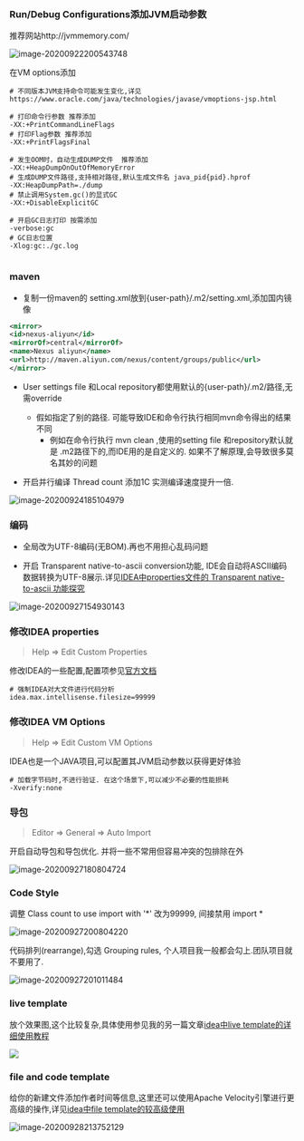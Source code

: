 

### Run/Debug Configurations添加JVM启动参数



推荐网站http://jvmmemory.com/

![image-20200922200543748](img/run-configuration-template.png)

在VM options添加

```properties
# 不同版本JVM支持命令可能发生变化,详见 https://www.oracle.com/java/technologies/javase/vmoptions-jsp.html

# 打印命令行参数 推荐添加
-XX:+PrintCommandLineFlags
# 打印Flag参数 推荐添加
-XX:+PrintFlagsFinal

# 发生OOM时，自动生成DUMP文件  推荐添加
-XX:+HeapDumpOnOutOfMemoryError
# 生成DUMP文件路径,支持相对路径,默认生成文件名 java_pid{pid}.hprof
-XX:HeapDumpPath=./dump
# 禁止调用System.gc()的显式GC
-XX:+DisableExplicitGC

# 开启GC日志打印 按需添加
-verbose:gc
# GC日志位置
-Xlog:gc:./gc.log


```



### maven

* 复制一份maven的 setting.xml放到{user-path}/.m2/setting.xml,添加国内镜像 

```xml
<mirror>
<id>nexus-aliyun</id>
<mirrorOf>central</mirrorOf>
<name>Nexus aliyun</name>
<url>http://maven.aliyun.com/nexus/content/groups/public</url>
</mirror>
```

* User settings file 和Local repository都使用默认的{user-path}/.m2/路径,无需override
  * 假如指定了别的路径.   可能导致IDE和命令行执行相同mvn命令得出的结果不同
    *  例如在命令行执行 mvn clean   ,使用的setting file 和repository默认就是 .m2路径下的,而IDE用的是自定义的.  如果不了解原理,会导致很多莫名其妙的问题

* 开启并行编译 Thread count 添加1C   实测编译速度提升一倍.

![image-20200924185104979](img/maven.png)



### 编码

* 全局改为UTF-8编码(无BOM).再也不用担心乱码问题

* 开启 Transparent native-to-ascii conversion功能, IDE会自动将ASCII编码数据转换为UTF-8展示.详见[IDEA中properties文件的 Transparent native-to-ascii 功能探究](https://www.jianshu.com/p/8409237e0114) 

![image-20200927154930143](img/idea-encoding.png)

### 修改IDEA properties

>  Help => Edit Custom Properties 

修改IDEA的一些配置,配置项参见[官方文档](https://www.jetbrains.com/help/idea/tuning-the-ide.html#common-platform-properties)

```properties
# 强制IDEA对大文件进行代码分析
idea.max.intellisense.filesize=99999
```

### 修改IDEA VM Options

> Help => Edit Custom VM Options

IDEA也是一个JAVA项目,可以配置其JVM启动参数以获得更好体验

```properties
# 加载字节码时,不进行验证. 在这个场景下,可以减少不必要的性能损耗
-Xverify:none
```



### 导包

> Editor => General => Auto Import

开启自动导包和导包优化. 并将一些不常用但容易冲突的包排除在外

![image-20200927180804724](img/idea-auto-import.png)



### Code Style

调整 Class count to use import with '*' 改为99999, 间接禁用 import *

![image-20200927200804220](img/idea-import-n.png)

代码排列(rearrange),勾选 Grouping rules, 个人项目我一般都会勾上.团队项目就不要用了.

![image-20200927201011484](img/idea-rearrange.png)



### live template

放个效果图,这个比较复杂,具体使用参见我的另一篇文章[idea中live template的详细使用教程](https://www.jianshu.com/p/3974df6572af)

![](img/idea-live-template.gif)

### file and code template

给你的新建文件添加作者时间等信息,这里还可以使用Apache Velocity引擎进行更高级的操作,详见[idea中file template的较高级使用](https://www.jianshu.com/p/189ce7ea7ba6)

![image-20200928213752129](img/idea-file-template.png)